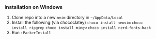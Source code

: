 ### Installation on Windows

1. Clone repo into a new `nvim` directory in `~/AppData/Local`
2. Install the following (via chococlatey)
`choco install neovim`
`choco install ripgrep`
`choco install mingw`
`choco install nerd-fonts-hack`
3. Run `:PackerInstall`
